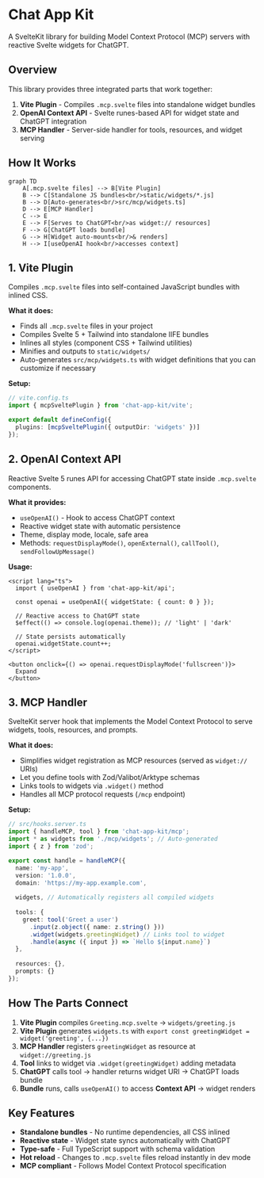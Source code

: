 # Chat App Kit

A SvelteKit library for building Model Context Protocol (MCP) servers with reactive Svelte widgets for ChatGPT.

## Overview

This library provides three integrated parts that work together:

1. **Vite Plugin** - Compiles `.mcp.svelte` files into standalone widget bundles
2. **OpenAI Context API** - Svelte runes-based API for widget state and ChatGPT integration
3. **MCP Handler** - Server-side handler for tools, resources, and widget serving

## How It Works

```mermaid
graph TD
    A[.mcp.svelte files] --> B[Vite Plugin]
    B --> C[Standalone JS bundles<br/>static/widgets/*.js]
    B --> D[Auto-generates<br/>src/mcp/widgets.ts]
    D --> E[MCP Handler]
    C --> E
    E --> F[Serves to ChatGPT<br/>as widget:// resources]
    F --> G[ChatGPT loads bundle]
    G --> H[Widget auto-mounts<br/>& renders]
    H --> I[useOpenAI hook<br/>accesses context]
```

## 1. Vite Plugin

Compiles `.mcp.svelte` files into self-contained JavaScript bundles with inlined CSS.

**What it does:**
- Finds all `.mcp.svelte` files in your project
- Compiles Svelte 5 + Tailwind into standalone IIFE bundles
- Inlines all styles (component CSS + Tailwind utilities)
- Minifies and outputs to `static/widgets/`
- Auto-generates `src/mcp/widgets.ts` with widget definitions that you can customize if necessary

**Setup:**
```ts
// vite.config.ts
import { mcpSveltePlugin } from 'chat-app-kit/vite';

export default defineConfig({
  plugins: [mcpSveltePlugin({ outputDir: 'widgets' })]
});
```

## 2. OpenAI Context API

Reactive Svelte 5 runes API for accessing ChatGPT state inside `.mcp.svelte` components.

**What it provides:**
- `useOpenAI()` - Hook to access ChatGPT context
- Reactive widget state with automatic persistence
- Theme, display mode, locale, safe area
- Methods: `requestDisplayMode()`, `openExternal()`, `callTool()`, `sendFollowUpMessage()`

**Usage:**
```svelte
<script lang="ts">
  import { useOpenAI } from 'chat-app-kit/api';

  const openai = useOpenAI({ widgetState: { count: 0 } });
  
  // Reactive access to ChatGPT state
  $effect(() => console.log(openai.theme)); // 'light' | 'dark'
  
  // State persists automatically
  openai.widgetState.count++;
</script>

<button onclick={() => openai.requestDisplayMode('fullscreen')}>
  Expand
</button>
```

## 3. MCP Handler

SvelteKit server hook that implements the Model Context Protocol to serve widgets, tools, resources, and prompts.

**What it does:**
- Simplifies widget registration as MCP resources (served as `widget://` URIs)
- Let you define tools with Zod/Valibot/Arktype schemas
- Links tools to widgets via `.widget()` method
- Handles all MCP protocol requests (`/mcp` endpoint)

**Setup:**
```ts
// src/hooks.server.ts
import { handleMCP, tool } from 'chat-app-kit/mcp';
import * as widgets from './mcp/widgets'; // Auto-generated
import { z } from 'zod';

export const handle = handleMCP({
  name: 'my-app',
  version: '1.0.0',
  domain: 'https://my-app.example.com',
  
  widgets, // Automatically registers all compiled widgets
  
  tools: {
    greet: tool('Greet a user')
      .input(z.object({ name: z.string() }))
      .widget(widgets.greetingWidget) // Links tool to widget
      .handle(async ({ input }) => `Hello ${input.name}`)
  },
  
  resources: {},
  prompts: {}
});
```

## How The Parts Connect

1. **Vite Plugin** compiles `Greeting.mcp.svelte` → `widgets/greeting.js`
2. **Vite Plugin** generates `widgets.ts` with `export const greetingWidget = widget('greeting', {...})`
3. **MCP Handler** registers `greetingWidget` as resource at `widget://greeting.js`
4. **Tool** links to widget via `.widget(greetingWidget)` adding metadata
5. **ChatGPT** calls tool → handler returns widget URI → ChatGPT loads bundle
6. **Bundle** runs, calls `useOpenAI()` to access **Context API** → widget renders

## Key Features

- **Standalone bundles** - No runtime dependencies, all CSS inlined
- **Reactive state** - Widget state syncs automatically with ChatGPT
- **Type-safe** - Full TypeScript support with schema validation
- **Hot reload** - Changes to `.mcp.svelte` files reload instantly in dev mode
- **MCP compliant** - Follows Model Context Protocol specification
